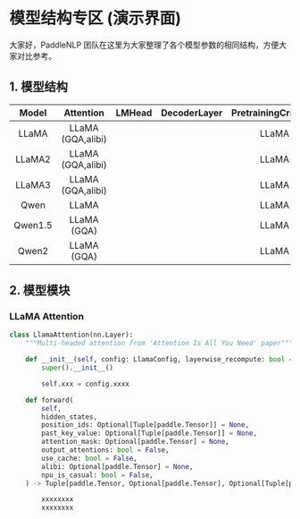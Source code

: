 # 模型结构专区 (演示界面)


大家好，PaddleNLP 团队在这里为大家整理了各个模型参数的相同结构，方便大家对比参考。


## 1. 模型结构
|  Model  |     Attention     | LMHead | DecoderLayer | PretrainingCriterion | XXX | XXX | XXX | XXX |
|:-------:|:-----------------:|:------:|:------------:|:--------------------:|:---:|:---:|:---:|:---:|
|  LLaMA  | LLaMA (GQA,alibi) |        |              |        LLaMA         |     |     |     |     |
| LLaMA2  | LLaMA (GQA,alibi) |        |              |        LLaMA         |     |     |     |     |
| LLaMA3  | LLaMA (GQA,alibi) |        |              |        LLaMA         |     |     |     |     |
|  Qwen   |       LLaMA       |        |              |        LLaMA         |     |     |     |     |
| Qwen1.5 |    LLaMA (GQA)    |        |              |        LLaMA         |     |     |     |     |
|  Qwen2  |    LLaMA (GQA)    |        |              |        LLaMA         |     |     |     |     |



## 2. 模型模块

### LLaMA Attention
```python
class LlamaAttention(nn.Layer):
    """Multi-headed attention from 'Attention Is All You Need' paper"""

    def __init__(self, config: LlamaConfig, layerwise_recompute: bool = False):
        super().__init__()

        self.xxx = config.xxxx

    def forward(
        self,
        hidden_states,
        position_ids: Optional[Tuple[paddle.Tensor]] = None,
        past_key_value: Optional[Tuple[paddle.Tensor]] = None,
        attention_mask: Optional[paddle.Tensor] = None,
        output_attentions: bool = False,
        use_cache: bool = False,
        alibi: Optional[paddle.Tensor] = None,
        npu_is_casual: bool = False,
    ) -> Tuple[paddle.Tensor, Optional[paddle.Tensor], Optional[Tuple[paddle.Tensor]]]:

        xxxxxxxx
        xxxxxxxx

```
